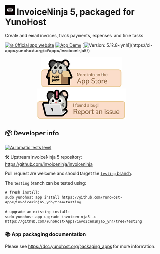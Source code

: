 <!--
N.B.: This README was automatically generated by <https://github.com/YunoHost/apps_tools/blob/main/readme_generator>
It shall NOT be edited by hand.
-->

<h1>
  <img src="https://raw.githubusercontent.com/YunoHost/apps/main/logos/invoiceninja5.png" width="32px" alt="Logo of InvoiceNinja 5">
  InvoiceNinja 5, packaged for YunoHost
</h1>

Create and email invoices, track payments, expenses, and time tasks

[![🌐 Official app website](https://img.shields.io/badge/Official_app_website-darkgreen?style=for-the-badge)](https://invoiceninja.org)
[![App Demo](https://img.shields.io/badge/App_Demo-blue?style=for-the-badge)](https://react.invoicing.co/demo)
[![Version: 5.12.8~ynh1](https://img.shields.io/badge/Version-5.12.8~ynh1-rgba(0,150,0,1)?style=for-the-badge)](https://ci-apps.yunohost.org/ci/apps/invoiceninja5/)

<div align="center">
<a href="https://apps.yunohost.org/app/invoiceninja5"><img height="100px" src="https://github.com/YunoHost/yunohost-artwork/raw/refs/heads/main/badges/neopossum-badges/badge_more_info_on_the_appstore.svg"/></a>
<a href="https://github.com/YunoHost-Apps/invoiceninja5_ynh/issues"><img height="100px" src="https://github.com/YunoHost/yunohost-artwork/raw/refs/heads/main/badges/neopossum-badges/badge_report_an_issue.svg"/></a>
</div>

## 📦 Developer info

[![Automatic tests level](https://apps.yunohost.org/badge/cilevel/invoiceninja5)](https://ci-apps.yunohost.org/ci/apps/invoiceninja5/)

🛠️ Upstream InvoiceNinja 5 repository: <https://github.com/invoiceninja/invoiceninja>

Pull request are welcome and should target the [`testing` branch](https://github.com/YunoHost-Apps/invoiceninja5_ynh/tree/testing).

The `testing` branch can be tested using:
```
# fresh install:
sudo yunohost app install https://github.com/YunoHost-Apps/invoiceninja5_ynh/tree/testing

# upgrade an existing install:
sudo yunohost app upgrade invoiceninja5 -u https://github.com/YunoHost-Apps/invoiceninja5_ynh/tree/testing
```

### 📚 App packaging documentation

Please see <https://doc.yunohost.org/packaging_apps> for more information.